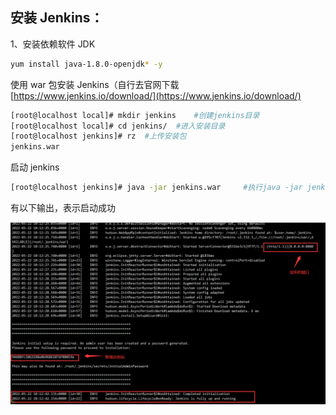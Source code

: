 ## 安装 Jenkins：
1、安装依赖软件 JDK
  ```bash
  yum install java-1.8.0-openjdk* -y
  ```
  使用 war 包安装 Jenkins（自行去官网下载 [https://www.jenkins.io/download/](https://www.jenkins.io/download/)
  
  ```bash
[root@localhost local]# mkdir jenkins    #创建jenkins目录
[root@localhost local]# cd jenkins/  #进入安装目录
[root@localhost jenkins]# rz  #上传安装包
jenkins.war
  ```
启动 jenkins
 ```bash
 [root@localhost jenkins]# java -jar jenkins.war     #执行java -jar jenkins.war 即可前台启动
 ```
 有以下输出，表示启动成功
 
 ![](./media/jenkins启动成功.png)


